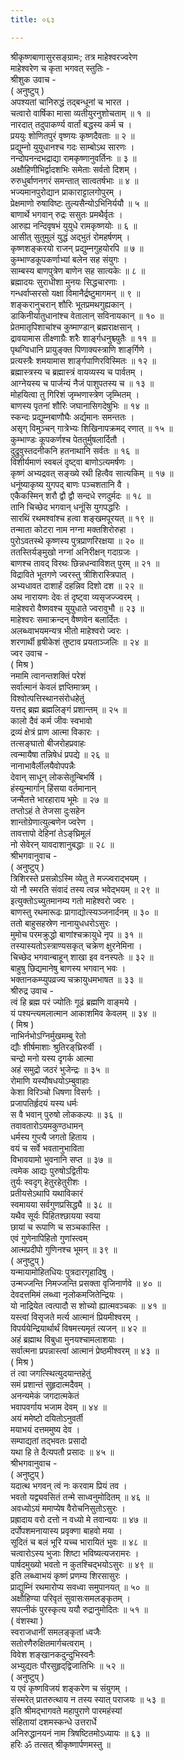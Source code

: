 ```yaml
---
title: ०६३

---
```

श्रीकृष्णबाणासुरसङ्ग्रामः; तत्र माहेश्वरज्वरेण  
माहेश्वरेण च कृता भगवत् स्तुतिः -  
श्रीशुक उवाच -  
( अनुष्टुप् )  
अपश्यतां चानिरुद्धं तद्‌बन्धूनां च भारत ।  
चत्वारो वार्षिका मासा व्यतीयुरनुशोचताम् ॥ १ ॥  
नारदात् तदुपाकर्ण्य वार्तां बद्धस्य कर्म च ।  
प्रययुः शोणितपुरं वृष्णयः कृष्णदैवताः ॥ २ ॥  
प्रद्युम्नो युयुधानश्च गदः साम्बोऽथ सारणः ।  
नन्दोपनन्दभद्राद्या रामकृष्णानुवर्तिनः ॥ ३ ॥  
अक्षौहिणीभिर्द्वादशभिः समेताः सर्वतो दिशम् ।  
रुरुधुर्बाणनगरं समन्तात् सात्वतर्षभाः ॥ ४ ॥  
भज्यमानपुरोद्यान प्राकाराट्टालगोपुरम् ।  
प्रेक्षमाणो रुषाविष्टः तुल्यसैन्योऽभिनिर्ययौ ॥ ५ ॥  
बाणार्थे भगवान् रुद्रः ससुतः प्रमथैर्वृतः ।  
आरुह्य नन्दिवृषभं युयुधे रामकृष्णयोः ॥ ६ ॥  
आसीत् सुतुमुलं युद्धं अद्‌भुतं रोमहर्षणम् ।  
कृष्णशङ्करयो राजन् प्रद्युम्नगुहयोरपि ॥ ७ ॥  
कुम्भाण्डकूपकर्णाभ्यां बलेन सह संयुगः ।  
साम्बस्य बाणपुत्रेण बाणेन सह सात्यकेः ॥ ८ ॥  
ब्रह्मादयः सुराधीशा मुनयः सिद्धचारणाः ।  
गन्धर्वाप्सरसो यक्षा विमानैर्द्रष्टुमागमन् ॥ ९ ॥  
शङ्करानुचरान् शौरिः भूतप्रमथगुह्यकान् ।  
डाकिनीर्यातुधानांश्च वेतालान् सविनायकान् ॥ १० ॥  
प्रेतमातृपिशाचांश्च कुष्माण्डान् ब्रह्मराक्षसान् ।  
द्रावयामास तीक्ष्णाग्रैः शरैः शार्ङ्गधनुश्च्युतैः ॥ ११ ॥  
पृथग्विधानि प्रायुङ्क्त पिणाक्यस्त्राणि शाङ्‌र्गिणे ।  
प्रत्यस्त्रैः शमयामास शार्ङ्गपाणिरविस्मितः ॥ १२ ॥  
ब्रह्मास्त्रस्य च ब्रह्मास्त्रं वायव्यस्य च पार्वतम् ।  
आग्नेयस्य च पार्जन्यं नैजं पाशुपतस्य च ॥ १३ ॥  
मोहयित्वा तु गिरिशं जृम्भणास्त्रेण जृम्भितम् ।  
बाणस्य पृतनां शौरिः जघानासिगदेषुभिः ॥ १४ ॥  
स्कन्दः प्रद्युम्नबाणौघैः अर्द्यमानः समन्ततः ।  
असृग् विमुञ्चन् गात्रेभ्यः शिखिनापक्रमद् रणात् ॥ १५ ॥  
कुम्भाण्डः कूपकर्णश्च पेततुर्मुषलार्दितौ ।  
दुद्रुवुस्तदनीकनि हतनाथानि सर्वतः ॥ १६ ॥  
विशीर्यमाणं स्वबलं दृष्ट्वा बाणोऽत्यमर्षणः ।  
कृष्णं अभ्यद्रवत् सङ्ख्ये रथी हित्वैव सात्यकिम् ॥ १७ ॥  
धनूंष्याकृष्य युगपद् बाणः पञ्चशतानि वै ।  
एकैकस्मिन् शरौ द्वौ द्वौ सन्दधे रणदुर्मदः ॥ १८ ॥  
तानि चिच्छेद भगवान् धनूंसि युगपद्धरिः ।  
सारथिं रथमश्वांश्च हत्वा शङ्खमपूरयत् ॥ १९ ॥  
तन्माता कोटरा नाम नग्ना मक्तशिरोरुहा ।  
पुरोऽवतस्थे कृष्णस्य पुत्रप्राणरिरक्षया ॥ २० ॥  
ततस्तिर्यङ्‌मुखो नग्नां अनिरीक्षन् गदाग्रजः ।  
बाणश्च तावद् विरथः छिन्नधन्वाविशत् पुरम् ॥ २१ ॥  
विद्राविते भूतगणे ज्वरस्तु त्रीशिरास्त्रिपात् ।  
अभ्यधावत दाशार्हं दहन्निव दिशो दश ॥ २२ ॥  
अथ नारायणः देवः तं दृष्ट्वा व्यसृजज्ज्वरम् ।  
माहेश्वरो वैष्णवश्च युयुधाते ज्वरावुभौ ॥ २३ ॥  
माहेश्वरः समाक्रन्दन् वैष्णवेन बलार्दितः ।  
अलब्ध्वाभयमन्यत्र भीतो माहेश्वरो ज्वरः ।  
शरणार्थी हृषीकेशं तुष्टाव प्रयताञ्जलिः ॥ २४ ॥  
ज्वर उवाच -  
( मिश्र )  
नमामि त्वानन्तशक्तिं परेशं  
सर्वात्मानं केवलं ज्ञप्तिमात्रम् ।  
विश्वोत्पत्तिस्थानसंरोधहेतुं  
यत्तद् ब्रह्म ब्रह्मलिङ्गं प्रशान्तम् ॥ २५ ॥  
कालो दैवं कर्म जीवः स्वभावो  
द्रव्यं क्षेत्रं प्राण आत्मा विकारः ।  
तत्सङ्घातो बीजरोहप्रवाहः  
त्वन्मायैषा तन्निषेधं प्रपद्ये ॥ २६ ॥  
नानाभावैर्लीलयैवोपपन्नैः  
देवान् साधून् लोकसेतून्बिभर्षि ।  
हंस्युन्मार्गान् हिंसया वर्तमानान्  
जन्मैतत्ते भारहाराय भूमेः ॥ २७ ॥  
तप्तोऽहं ते तेजसा दुःसहेन  
शान्तोग्रेणात्युल्बणेन ज्वरेण ।  
तावत्तापो देहिनां तेऽङ्‌घ्रिमूलं  
नो सेवेरन् यावदाशानुबद्धाः ॥ २८ ॥  
श्रीभगवानुवाच -  
( अनुष्टुप् )  
त्रिशिरस्ते प्रसन्नोऽस्मि व्येतु ते मज्ज्वराद्‌भयम् ।  
यो नौ स्मरति संवादं तस्य त्वन्न भवेद्‌भयम् ॥ २९ ॥  
इत्युक्तोऽच्युतमानम्य गतो माहेश्वरो ज्वरः ।  
बाणस्तु रथमारूढः प्रागाद्योत्स्यञ्जनार्दनम् ॥ ३० ॥  
ततो बाहुसहस्रेण नानायुधधरोऽसुरः ।  
मुमोच परमक्रुद्धो बाणांश्चक्रायुधे नृप ॥ ३१ ॥  
तस्यास्यतोऽस्त्राण्यसकृत् चक्रेण क्षुरनेमिना ।  
चिच्छेद भगवान्बाहून् शाखा इव वनस्पतेः ॥ ३२ ॥  
बाहुषु छिद्यमानेषु बाणस्य भगवान् भवः ।  
भक्तानकम्प्युपव्रज्य चक्रायुधमभाषत ॥ ३३ ॥  
श्रीरुद्र उवाच -  
त्वं हि ब्रह्म परं ज्योतिः गूढं ब्रह्मणि वाङ्‌मये ।  
यं पश्यन्त्यमलात्मान आकाशमिव केवलम् ॥ ३४ ॥  
( मिश्र )  
नाभिर्नभोऽग्निर्मुखमम्बु रेतो  
द्यौः शीर्षमाशाः श्रुतिरङ्‌घ्रिरुर्वी ।  
चन्द्रो मनो यस्य दृगर्क आत्मा  
अहं समुद्रो जठरं भुजेन्द्रः ॥ ३५ ॥  
रोमाणि यस्यौषधयोऽम्बुवाहाः  
केशा विरिञ्चो धिषणा विसर्गः ।  
प्रजापतिर्हृदयं यस्य धर्मः  
स वै भवान् पुरुषो लोककल्पः ॥ ३६ ॥  
तवावतारोऽयमकुण्ठधामन्  
धर्मस्य गुप्त्यै जगतो हिताय ।  
वयं च सर्वे भवतानुभाविता  
विभावयामो भुवनानि सप्त ॥ ३७ ॥  
त्वमेक आद्यः पुरुषोऽद्वितीयः  
तुर्यः स्वदृग् हेतुरहेतुरीशः ।  
प्रतीयसेऽथापि यथाविकारं  
स्वमायया सर्वगुणप्रसिद्ध्यै ॥ ३८ ॥  
यथैव सूर्यः पिहितश्छायया स्वया  
छायां च रूपाणि च सञ्चकास्ति ।  
एवं गुणेनापिहितो गुणांस्त्वम्  
आत्मप्रदीपो गुणिनश्च भूमन् ॥ ३९ ॥  
( अनुष्टुप् )  
यन्मायामोहितधियः पुत्रदारगृहादिषु ।  
उन्मज्जन्ति निमज्जन्ति प्रसक्ता वृजिनार्णवे ॥ ४० ॥  
देवदत्तमिमं लब्ध्वा नृलोकमजितेन्द्रियः ।  
यो नाद्रियेत त्वत्पादौ स शोच्यो ह्यात्मवञ्चकः ॥ ४१ ॥  
यस्त्वां विसृजते मर्त्य आत्मानं प्रियमीश्वरम् ।  
विपर्ययेन्द्रियार्थार्थं विषमत्त्यमृतं त्यजन् ॥ ४२ ॥  
अहं ब्रह्माथ विबुधा मुनयश्चामलाशयाः ।  
सर्वात्मना प्रपन्नास्त्वां आत्मानं प्रेष्ठमीश्वरम् ॥ ४३ ॥  
( मिश्र )  
तं त्वा जगत्स्थित्युदयान्तहेतुं  
समं प्रशान्तं सुहृदात्मदैवम् ।  
अनन्यमेकं जगदात्मकेतं  
भवापवर्गाय भजाम देवम् ॥ ४४ ॥  
अयं ममेष्टो दयितोऽनुवर्ती  
मयाभयं दत्तममुष्य देव ।  
सम्पाद्यतां तद्‌भवतः प्रसादो  
यथा हि ते दैत्यपतौ प्रसादः ॥ ४५ ॥  
श्रीभगवानुवाच -  
( अनुष्टुप् )  
यदात्थ भगवन् त्वं नः करवाम प्रियं तव ।  
भवतो यद्व्यवसितं तन्मे साध्वनुमोदितम् ॥ ४६ ॥  
अवध्योऽयं ममाप्येष वैरोचनिसुतोऽसुरः ।  
प्रह्रादाय वरो दत्तो न वध्यो मे तवान्वयः ॥ ४७ ॥  
दर्पोपशमनायास्य प्रवृक्णा बाहवो मया ।  
सूदितं च बलं भूरि यच्च भारायितं भुवः ॥ ४८ ॥  
चत्वारोऽस्य भुजाः शिष्टा भविष्यत्यजरामरः ।  
पार्षदमुख्यो भवतो न कुतश्चिद्‌भयोऽसुरः ॥ ४९ ॥  
इति लब्ध्वाभयं कृष्णं प्रणम्य शिरसासुरः ।  
प्राद्युम्निं रथमारोप्य सवध्वा समुपानयत् ॥ ५० ॥  
अक्षौहिण्या परिवृतं सुवासःसमलङ्कृतम् ।  
सपत्नीकं पुरस्कृत्य ययौ रुद्रानुमोदितः ॥ ५१ ॥  
( वंशस्था )  
स्वराजधानीं समलङ्कृतां ध्वजैः  
सतोरणैरुक्षितमार्गचत्वराम् ।  
विवेश शङ्खानकदुन्दुभिस्वनैः  
अभ्युद्यतः पौरसुहृद्‌द्विजातिभिः ॥ ५२ ॥  
( अनुष्टुप् )  
य एवं कृष्णविजयं शङ्करेण च संयुगम् ।  
संस्मरेत् प्रातरुत्थाय न तस्य स्यात् पराजयः ॥ ५३ ॥  
इति श्रीमद्भागवते महापुराणे पारमहंस्यां  
संहितायां दशमस्कन्धे उत्तरार्धे  
अनिरुद्धानयनं नाम त्रिषष्टितमोऽध्यायः ॥ ६३ ॥  
हरिः ॐ तत्सत् श्रीकृष्णार्पणमस्तु ॥